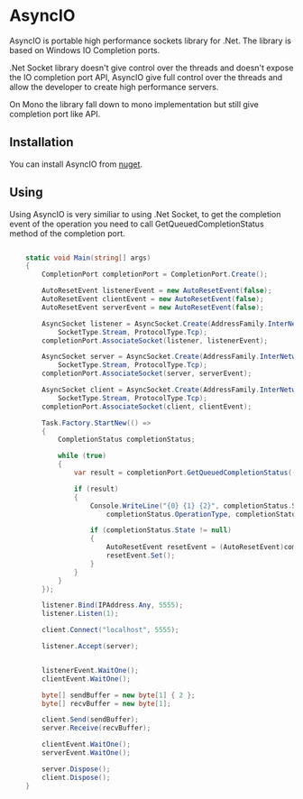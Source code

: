 AsyncIO
========

AsyncIO is portable high performance sockets library for .Net. The library is based on Windows IO Completion ports.

.Net Socket library doesn't give control over the threads and doesn't expose the IO completion port API, AsyncIO give full control over the threads and allow the developer to create high performance servers.

On Mono the library fall down to mono implementation but still give completion port like API. 

## Installation

You can install AsyncIO from [nuget](http://www.nuget.org/packages/AsyncIO/).

## Using

Using AsyncIO is very similiar to using .Net Socket, to get the completion event of the operation you need to call GetQueuedCompletionStatus method of the completion port.

```csharp

    static void Main(string[] args)
    {
        CompletionPort completionPort = CompletionPort.Create();

        AutoResetEvent listenerEvent = new AutoResetEvent(false);
        AutoResetEvent clientEvent = new AutoResetEvent(false);
        AutoResetEvent serverEvent = new AutoResetEvent(false);

        AsyncSocket listener = AsyncSocket.Create(AddressFamily.InterNetwork, 
            SocketType.Stream, ProtocolType.Tcp);
        completionPort.AssociateSocket(listener, listenerEvent);

        AsyncSocket server = AsyncSocket.Create(AddressFamily.InterNetwork, 
            SocketType.Stream, ProtocolType.Tcp);
        completionPort.AssociateSocket(server, serverEvent);

        AsyncSocket client = AsyncSocket.Create(AddressFamily.InterNetwork, 
            SocketType.Stream, ProtocolType.Tcp);
        completionPort.AssociateSocket(client, clientEvent);

        Task.Factory.StartNew(() =>
        {
            CompletionStatus completionStatus;

            while (true)
            {
                var result = completionPort.GetQueuedCompletionStatus(-1, out completionStatus);

                if (result)
                {
                    Console.WriteLine("{0} {1} {2}", completionStatus.SocketError, 
                        completionStatus.OperationType, completionStatus.BytesTransferred);

                    if (completionStatus.State != null)
                    {
                        AutoResetEvent resetEvent = (AutoResetEvent)completionStatus.State;
                        resetEvent.Set();
                    }
                }
            }
        });

        listener.Bind(IPAddress.Any, 5555);
        listener.Listen(1);

        client.Connect("localhost", 5555);

        listener.Accept(server);


        listenerEvent.WaitOne();
        clientEvent.WaitOne();

        byte[] sendBuffer = new byte[1] { 2 };
        byte[] recvBuffer = new byte[1];

        client.Send(sendBuffer);
        server.Receive(recvBuffer);

        clientEvent.WaitOne();
        serverEvent.WaitOne();

        server.Dispose();
        client.Dispose();
    }
```

